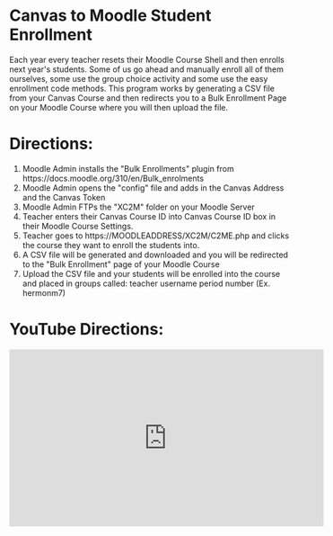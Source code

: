 # Canvas to Moodle Student Enrollment
Each year every teacher resets their Moodle Course Shell and then enrolls next year's students. Some of us go ahead and manually enroll all of them ourselves, some use the group choice activity and some use the easy enrollment code methods. This program works by generating a CSV file from your Canvas Course and then redirects you to a Bulk Enrollment Page on your Moodle Course where you will then upload the file. 

# Directions:
<ol>
<li>Moodle Admin installs the "Bulk Enrollments" plugin from https://docs.moodle.org/310/en/Bulk_enrolments</li>
<li>Moodle Admin opens the "config" file and adds in the Canvas Address and the Canvas Token</li>
<li>Moodle Admin FTPs the "XC2M" folder on your Moodle Server</li>
<li>Teacher enters their Canvas Course ID into Canvas Course ID box in their Moodle Course Settings.</li>
<li>Teacher goes to https://MOODLEADDRESS/XC2M/C2ME.php and clicks the course they want to enroll the students into.</li>
<li>A CSV file will be generated and downloaded and you will be redirected to the "Bulk Enrollment" page of your Moodle Course</li>
 <li>Upload the CSV file and your students will be enrolled into the course and placed in groups called: teacher username period number (Ex. hermonm7)</li>
 </ol>
 
 # YouTube Directions:
 
<iframe width="560" height="315" src="https://www.youtube.com/embed/RTOs-ja2hvY" title="YouTube video player" frameborder="0" allow="accelerometer; autoplay; clipboard-write; encrypted-media; gyroscope; picture-in-picture" allowfullscreen></iframe>
 
 
